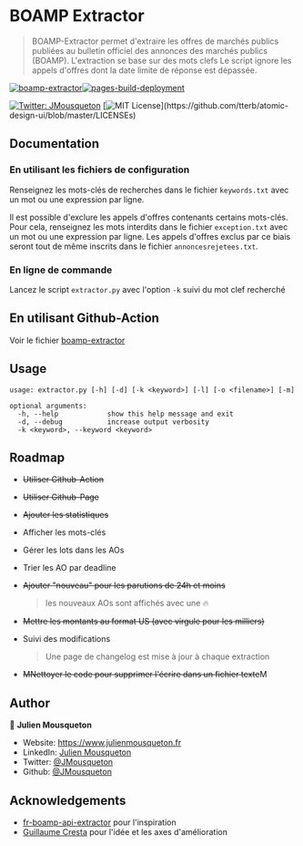 
# BOAMP Extractor 

> BOAMP-Extractor permet d'extraire les offres de marchés publics publiées au bulletin officiel des annonces des marchés publics (BOAMP).
L'extraction se base sur des mots clefs
Le script ignore les appels d'offres dont la date limite de réponse est dépassée.

[![boamp-extractor](https://github.com/JMousqueton/boamp-extractor/actions/workflows/boamp-extractor.yml/badge.svg)](https://github.com/JMousqueton/boamp-extractor/actions/workflows/boamp-extractor.yml)[![pages-build-deployment](https://github.com/JMousqueton/boamp-extractor/actions/workflows/pages/pages-build-deployment/badge.svg)](https://github.com/JMousqueton/boamp-extractor/actions/workflows/pages/pages-build-deployment)

[![Twitter: JMousqueton](https://img.shields.io/twitter/follow/JMousqueton.svg?style=social)](https://twitter.com/JMousqueton)
[![MIT License](https://img.shields.io/apm/l/atomic-design-ui.svg?)](https://github.com/tterb/atomic-design-ui/blob/master/LICENSEs)

## Documentation

### En utilisant les fichiers de configuration 
Renseignez les mots-clés de recherches dans le fichier `keywords.txt` avec un mot ou une expression par ligne.

Il est possible d'exclure les appels d'offres contenants certains mots-clés.
Pour cela, renseignez les mots interdits dans le fichier `exception.txt` avec un mot ou une expression par ligne.
Les appels d'offres exclus par ce biais seront tout de même inscrits dans le fichier `annoncesrejetees.txt`.

### En ligne de commande 

Lancez le script `extractor.py` avec l'option `-k` suivi du mot clef recherché 

## En utilisant Github-Action 

Voir le fichier [boamp-extractor](https://github.com/JMousqueton/boamp-extractor/blob/main/.github/workflows/boamp-extractor.yml)

## Usage

```
usage: extractor.py [-h] [-d] [-k <keyword>] [-l] [-o <filename>] [-m]

optional arguments:
  -h, --help            show this help message and exit
  -d, --debug           increase output verbosity
  -k <keyword>, --keyword <keyword>
```

## Roadmap

- ~~Utiliser Github-Action~~ 
- ~~Utiliser Github-Page~~
- ~~Ajouter les statistiques~~
- Afficher les mots-clés
- Gérer les lots dans les AOs 
- Trier les AO par deadline 
- ~~Ajouter "nouveau" pour les parutions de 24h et moins~~
  > les nouveaux AOs sont affichés avec une 🔥 
- ~~Mettre les montants au format US (avec virgule pour les milliers)~~
- Suivi des modifications 
  > Une page de changelog est mise à jour à chaque extraction 

- ~~MNettoyer le code pour supprimer l'écrire dans un fichier texte~~M

## Author

👤 **Julien Mousqueton**

* Website: <https://www.julienmousqueton.fr>
* LinkedIn: [Julien Mousqueton](https://linkedin.com/in/julienmousqueton)
* Twitter: [@JMousqueton](https://twitter.com/JMousqueton)
* Github: [@JMousqueton](https://github.com/JMousqueton)


## Acknowledgements

 - [fr-boamp-api-extractor](https://github.com/bastien313/fr-boamp-api-extractor) pour l'inspiration 
 - [Guillaume Cresta](https://www.linkedin.com/in/guillaume-cresta-88185234) pour l'idée et les axes d'amélioration

